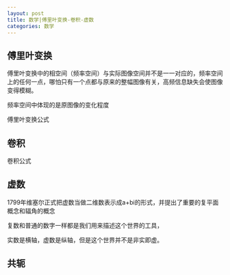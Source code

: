 ```yaml
---
layout: post
title: 数学|傅里叶变换-卷积-虚数
categories: 数学
---
```



## 傅里叶变换

傅里叶变换中的相空间（频率空间）与实际图像空间并不是一一对应的，频率空间上的任何一点，哪怕只有一个点都与原来的整幅图像有关，高频信息缺失会使图像变得模糊。

频率空间中体现的是原图像的变化程度


傅里叶变换公式
## 卷积

卷积公式


## 虚数
1799年维塞尔正式把虚数当做二维数表示成a+bi的形式，并提出了重要的复平面概念和辐角的概念

复数和普通的数字一样都是我们用来描述这个世界的工具，


实数是横轴，虚数是纵轴，但是这个世界并不是非实即虚。

## 共轭